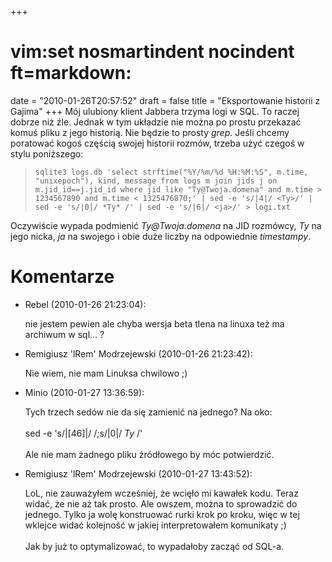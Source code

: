 +++
# vim:set nosmartindent nocindent ft=markdown:
date = "2010-01-26T20:57:52"
draft = false
title = "Eksportowanie historii z Gajima"
+++
Mój ulubiony klient Jabbera trzyma logi w SQL. To raczej dobrze niż źle.
Jednak w tym układzie nie można po prostu przekazać komuś pliku z jego
historią. Nie będzie to prosty _grep_. Jeśli chcemy poratować kogoś częścią
swojej historii rozmów, trzeba użyć czegoś w stylu poniższego:

> `sqlite3 logs.db 'select strftime("%Y/%m/%d %H:%M:%S", m.time, "unixepoch"),
kind, message from logs m join jids j on m.jid_id==j.jid_id where jid like
"Ty@Twoja.domena" and m.time > 1234567890 and m.time < 1325476870;' | sed -e
's/|4|/ <Ty>/' | sed -e 's/|0|/ *Ty* /' | sed -e 's/|6|/ <ja>/' > logi.txt`

Oczywiście wypada podmienić _Ty@Twoja.domena_ na JID rozmówcy, _Ty_ na jego
nicka, _ja_ na swojego i obie duże liczby na odpowiednie _timestampy_.

# Komentarze

* Rebel (2010-01-26 21:23:04): <p>nie jestem pewien ale chyba wersja beta tlena
  na linuxa też ma archiwum w sql... ?</p>
* Remigiusz 'lRem' Modrzejewski (2010-01-26 21:23:42): <p>Nie wiem, nie mam
  Linuksa chwilowo ;)</p>
* Minio (2010-01-27 13:36:59): <p>Tych trzech sedów nie da się zamienić na
  jednego? Na oko:<br />  <br />  sed -e 's/|[46]|/ /;s/|0|/ *Ty* /'<br />  <br
  />  Ale nie mam żadnego pliku źródłowego by móc potwierdzić.</p>
* Remigiusz 'lRem' Modrzejewski (2010-01-27 13:43:52): <p>LoL, nie zauważyłem
  wcześniej, że wcięło mi kawałek kodu. Teraz widać, że nie aż tak prosto. Ale
  owszem, można to sprowadzić do jednego. Tylko ja wolę konstruować rurki krok
  po kroku, więc w tej wklejce widać kolejność w jakiej interpretowałem
  komunikaty ;)<br />  <br />  Jak by już to optymalizować, to wypadałoby zacząć
  od SQL-a.</p>
